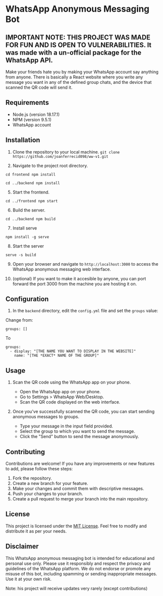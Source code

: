 # WhatsApp Anonymous Messaging Bot

## IMPORTANT NOTE: THIS PROJECT WAS MADE FOR FUN AND IS OPEN TO VULNERABILITIES. It was made with a un-official package for the WhatsApp API.

Make your friends hate you by making your WhatsApp account say anything from anyone. There is basically a React website where you write any message you want in any of the defined group chats, and the device that scanned the QR code will send it.

## Requirements
- Node.js (version 18.17.1)
- NPM (version 9.5.1)
- WhatsApp account

## Installation

1. Clone the repository to your local machine.
``git clone https://github.com/joanferrecid098/ww-v1.git``

2. Navigate to the project root directory.

``cd frontend
npm install``

``cd ../backend
npm install``

5. Start the frontend.

``cd ../frontend
npm start``

6. Build the server.

``cd ../backend
npm build``

7. Install serve

``npm install -g serve``

8. Start the server

``serve -s build``

9. Open your browser and navigate to ``http://localhost:3000`` to access the WhatsApp anonymous messaging web interface.

10. (optional) If you want to make it accesible by anyone, you can port forward the port 3000 from the machine you are hosting it on.

## Configuration

1. In the ``backend`` directory, edit the ``config.yml`` file and set the `groups` value:

Change from:
```
groups: []
```

To

```
groups:
  - display: "[THE NAME YOU WANT TO DISPLAY IN THE WEBSITE]"
    name: "[THE *EXACT* NAME OF THE GROUP]"
```

## Usage

1. Scan the QR code using the WhatsApp app on your phone.
   - Open the WhatsApp app on your phone.
   - Go to Settings > WhatsApp Web/Desktop.
   - Scan the QR code displayed on the web interface.

2. Once you've successfully scanned the QR code, you can start sending anonymous messages to groups.
   - Type your message in the input field provided.
   - Select the group to which you want to send the message.
   - Click the "Send" button to send the message anonymously.

## Contributing

Contributions are welcome! If you have any improvements or new features to add, please follow these steps:

1. Fork the repository.
2. Create a new branch for your feature.
3. Make your changes and commit them with descriptive messages.
4. Push your changes to your branch.
5. Create a pull request to merge your branch into the main repository.

## License

This project is licensed under the [MIT License](LICENSE). Feel free to modify and distribute it as per your needs.

## Disclaimer

This WhatsApp anonymous messaging bot is intended for educational and personal use only. Please use it responsibly and respect the privacy and guidelines of the WhatsApp platform. We do not endorse or promote any misuse of this bot, including spamming or sending inappropriate messages. Use it at your own risk.

Note: his project will receive updates very rarely (except contributions)